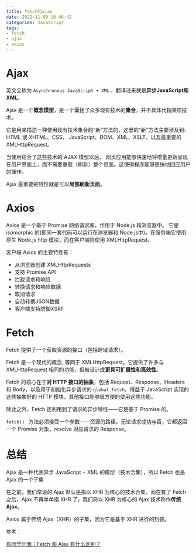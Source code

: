 ```yaml
---
title: fetch和ajax
date: 2022-11-09 16:46:42
categories: JavaScript
tags:
- fetch
- ajax
- axios
---
```


# Ajax

英文全称为 `Asynchronous JavaScript + XML` ，翻译过来就是**异步JavaScript和XML**。

Ajax 是一个**概念模型**，是一个囊括了众多现有技术的**集合**，并不具体代指某项技术。

它是用来描述一种使用现有技术集合的“新”方法的，这里的“新”方法主要涉及到:  HTML 或 XHTML、CSS、 JavaScript、DOM、XML、XSLT，以及最重要的 XMLHttpRequest。

当使用结合了这些技术的 AJAX 模型以后， 网页应用能够快速地将增量更新呈现在用户界面上，而不需要重载（刷新）整个页面。这使得程序能够更快地回应用户的操作。

Ajax 最重要的特性就是可以**局部刷新页面**。

# Axios

Axios 是一个基于 Promise 网络请求库，作用于 Node.js 和浏览器中。 它是 isomorphic 的(即同一套代码可以运行在浏览器和 Node.js中)。在服务端它使用原生 Node.js http 模块，而在客户端则使用 XMLHttpRequest。

客户端 Axios 的主要特性有：

- 从浏览器创建 XMLHttpRequests
- 支持 Promise API
- 拦截请求和响应
- 转换请求和响应数据
- 取消请求
- 自动转换JSON数据
- 客户端支持防御XSRF

# Fetch

Fetch 提供了一个获取资源的接口（包括跨域请求）。

Fetch 是一个现代的概念, 等同于 XMLHttpRequest。它提供了许多与 XMLHttpRequest 相同的功能，但被设计成**更具可扩展性和高效性**。

Fetch 的核心在于**对 HTTP 接口的抽象**，包括 Request、Response、Headers 和 Body，以及用于初始化异步请求的 `global fetch`。得益于 JavaScript 实现的这些抽象好的 HTTP 模块，其他接口能够很方便的使用这些功能。

除此之外，Fetch 还利用到了请求的异步特性——它是基于 Promise 的。

`fetch() ` 方法必须接受一个参数——资源的路径。无论请求成功与否，它都返回一个 Promise 对象，resolve 对应请求的 Response。

# 总结

Ajax 是一种代表异步 JavaScript + XML 的模型（技术合集），所以 Fetch 也是 Ajax 的一个子集

在之前，我们常说的 Ajax 默认是指以 XHR 为核心的技术合集，而在有了 Fetch 之后，Ajax 不再单单指 XHR 了，我们将以 XHR 为核心的 Ajax 技术称作**传统 Ajax**。

Axios 属于传统 Ajax（XHR）的子集，因为它是基于 XHR 进行的封装。



参考：

[有同学问我：Fetch 和 Ajax 有什么区别？](https://juejin.cn/post/6997784981816737800)
